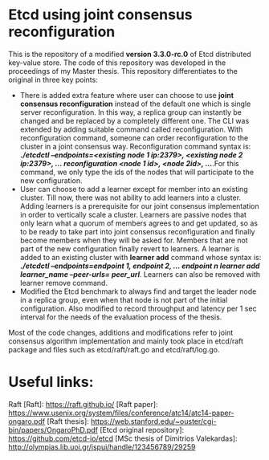 # Etcd using joint consensus reconfiguration

This is the repository of a modified **version 3.3.0-rc.0** of Etcd distributed key-value store. The code of this repository was developed in the proceedings of my Master thesis. This repository differentiates to the original in three key points:

* There is added extra feature where user can choose to use **joint consensus reconfiguration** instead of the default one which is single server reconfiguration. In this way, a replica group can instantly be changed and be replaced by a completely different one. The CLI was extended by adding suitable command called reconfiguration. With reconfiguration command, someone can order reconfiguration to the cluster in a joint consensus way. Reconfiguration command syntax is: ***./etcdctl –endpoints=<existing node 1 ip:2379>, <existing node 2 ip:2379>, ...<existing node n ip:2379> reconfiguration <node 1 id>, <node 2id>, ...<node n id>***.For this command, we only type the ids of the nodes that will participate to the new configuration.
* User can choose to add a learner except for member into an existing cluster. Till now, there was not ability to add learners into a cluster.  Adding learners is a prerequisite for our joint consensus implementation in order to vertically scale a cluster. Learners are passive nodes that only learn what a quorum of members agrees to and get updated, so as to be ready to take part into joint consensus reconfiguration and finally become members when they will be asked for. Members that are not part of the new configuration finally revert to learners. A learner is added to an existing cluster with **learner add** command whose syntax is: ***./etcdctl –endpoints=endpoint 1, endpoint 2, ... endpoint n learner add learner_name –peer-urls= peer_url***. Learners can also be removed with learner remove command.
* Modified the Etcd benchmark to always find and target the leader node in a replica group, even when that node is not part of the initial configuration. Also modified to record throughput and latency per 1 sec interval for the needs of the evaluation process of the thesis.

Most of the code changes, additions and modifications refer to joint consensus algorithm implementation and mainly took place in etcd/raft package and files such as etcd/raft/raft.go and etcd/raft/log.go.

# Useful links:
Raft
[Raft]: https://raft.github.io/
[Raft paper]: https://www.usenix.org/system/files/conference/atc14/atc14-paper-ongaro.pdf
[Raft thesis]: https://web.stanford.edu/~ouster/cgi-bin/papers/OngaroPhD.pdf
[Etcd original repository]: https://github.com/etcd-io/etcd
[MSc thesis of Dimitrios Valekardas]: http://olympias.lib.uoi.gr/jspui/handle/123456789/29259
